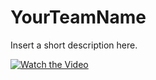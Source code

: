 # YourTeamName
Insert a short description here.

[![Watch the Video](https://yt-embed.herokuapp.com/embed?v=rZ9PkaaKjwU&t=215s)](http://www.youtube.com/watch?v=rZ9PkaaKjwU&t=215s)
